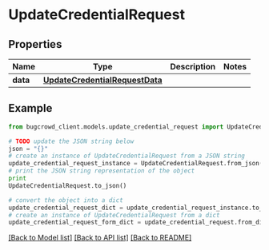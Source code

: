 # UpdateCredentialRequest


## Properties

Name | Type | Description | Notes
------------ | ------------- | ------------- | -------------
**data** | [**UpdateCredentialRequestData**](UpdateCredentialRequestData.md) |  | 

## Example

```python
from bugcrowd_client.models.update_credential_request import UpdateCredentialRequest

# TODO update the JSON string below
json = "{}"
# create an instance of UpdateCredentialRequest from a JSON string
update_credential_request_instance = UpdateCredentialRequest.from_json(json)
# print the JSON string representation of the object
print
UpdateCredentialRequest.to_json()

# convert the object into a dict
update_credential_request_dict = update_credential_request_instance.to_dict()
# create an instance of UpdateCredentialRequest from a dict
update_credential_request_form_dict = update_credential_request.from_dict(update_credential_request_dict)
```
[[Back to Model list]](../README.md#documentation-for-models) [[Back to API list]](../README.md#documentation-for-api-endpoints) [[Back to README]](../README.md)



